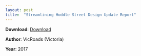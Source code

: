 ```yaml
---
layout: post
title:  "Streamlining Hoddle Street Design Update Report"
---
```


**Download**: [Download](./docs/streamlininghoddlestdesignreport.pdf)

**Author**: VicRoads (Victoria)

**Year**: 2017
